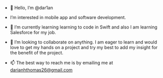 - 👋 Hello, I’m @dar1an

- I’m interested in mobile app and software development. 

- 🌱 I’m currently learning learning to code in Swift and also I am learning Salesforce for my job. 

- 💞️ I’m looking to collaborate on anything. I am eager to learn and would love to get my hands on a project and try my best to add my insight for the benefit of the 
project. 

- 📫 The best way to reach me is by emailing me at darianhthomas26@gmail.com

<!---
dar1an/dar1an is a ✨ special ✨ repository because its `README.md` (this file) appears on your GitHub profile.
You can click the Preview link to take a look at your changes.
--->
